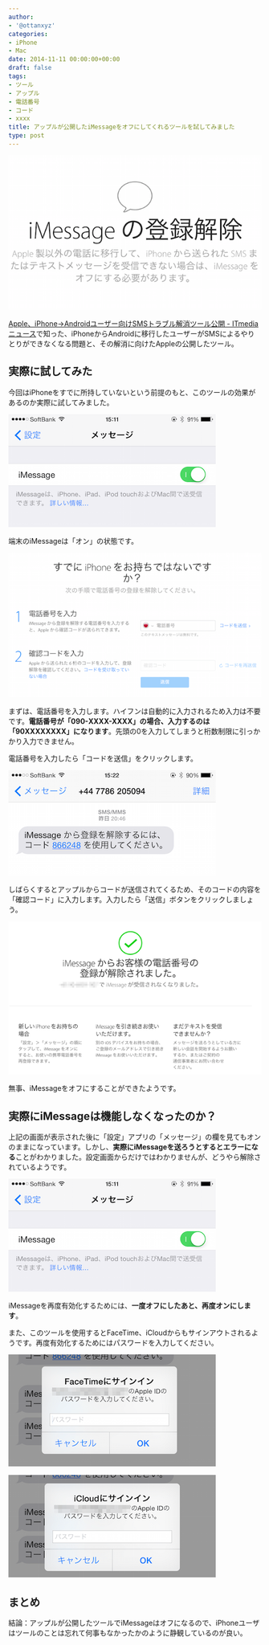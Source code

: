 ```yaml
---
author:
- '@ottanxyz'
categories:
- iPhone
- Mac
date: 2014-11-11 00:00:00+00:00
draft: false
tags:
- ツール
- アップル
- 電話番号
- コード
- xxxx
title: アップルが公開したiMessageをオフにしてくれるツールを試してみました
type: post
---
```


![](141111-5461adf6c32f7.png)

[Apple、iPhone→Androidユーザー向けSMSトラブル解消ツール公開 - ITmedia ニュース](http://www.itmedia.co.jp/news/articles/1411/10/news060.html)で知った、iPhoneからAndroidに移行したユーザーがSMSによるやりとりができなくなる問題と、その解消に向けたAppleの公開したツール。

## 実際に試してみた

今回はiPhoneをすでに所持していないという前提のもと、このツールの効果があるのか実際に試してみました。

![](141111-5461adfc63411.png)

端末のiMessageは「オン」の状態です。

![](141111-5461adf9be4fd.png)

まずは、電話番号を入力します。ハイフンは自動的に入力されるため入力は不要です。**電話番号が「090-XXXX-XXXX」の場合、入力するのは「90XXXXXXXX」になります**。先頭の0を入力してしまうと桁数制限に引っかかり入力できません。

電話番号を入力したら「コードを送信」をクリックします。

![](141111-5461adfe549c5.png)

しばらくするとアップルからコードが送信されてくるため、そのコードの内容を「確認コード」に入力します。入力したら「送信」ボタンをクリックしましょう。

![](141111-5461ae006a1a7.png)

無事、iMessageをオフにすることができたようです。

## 実際にiMessageは機能しなくなったのか？

上記の画面が表示された後に「設定」アプリの「メッセージ」の欄を見てもオンのままになっています。しかし、**実際にiMessageを送ろうとするとエラーになる**ことがわかりました。設定画面からだけではわかりませんが、どうやら解除されているようです。

![](141111-5461adfc63411.png)

iMessageを再度有効化するためには、**一度オフにしたあと、再度オンにします**。

また、このツールを使用するとFaceTime、iCloudからもサインアウトされるようです。再度有効化するためにはパスワードを入力してください。

![](141111-5461b976166cf.png)

![](141111-5461b9789b001.png)

## まとめ

結論：アップルが公開したツールでiMessageはオフになるので、iPhoneユーザはツールのことは忘れて何事もなかったかのように静観しているのが良い。
